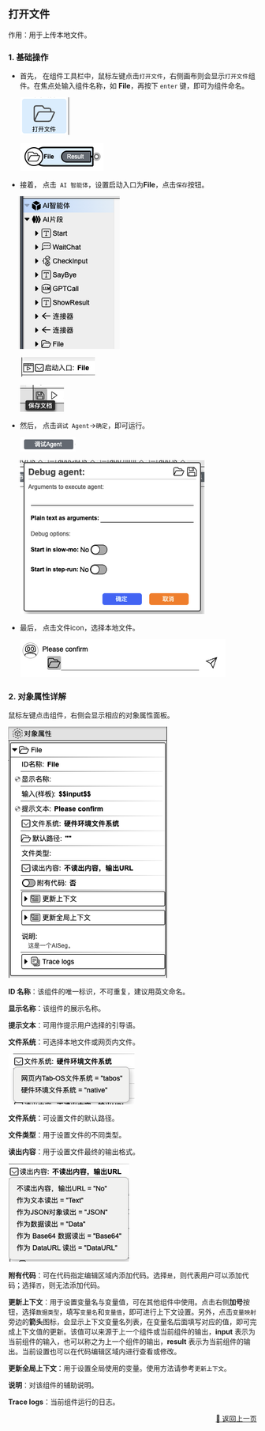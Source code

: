 ## 打开文件

作用：用于上传本地文件。

### 1. 基础操作

- 首先，
在组件工具栏中，鼠标左键点击`打开文件`，右侧画布则会显示`打开文件`组件。在焦点处输入组件名称，如 **File**，再按下 `enter` 键，即可为组件命名。
    <p><img src="../../../assets/open-file1_cn.jpg" alt="open-file1" /></p>
    <p><img src="../../../assets/open-file2_cn.jpg" alt="open-file2" /></p>

- 接着，
点击` AI 智能体`，设置启动入口为**File**，点击`保存`按钮。
    <p><img src="../../../assets/open-file5_cn.jpg" alt="open-file5" /></p>
    <p><img src="../../../assets/open-file6_cn.jpg" alt="open-file6" /></p>
    <p><img src="../../../assets/open-file7_cn.jpg" alt="open-file7" /></p>

- 然后，
点击`调试 Agent`->`确定`，即可运行。
    <p><img src="../../../assets/open-file3_cn.jpg" alt="open-file3" /></p>
    <p><img src="../../../assets/open-file4_cn.jpg" alt="open-file4" /></p>

- 最后，
点击文件icon，选择本地文件。
    <p><img src="../../../assets/open-file8_cn.jpg" alt="open-file8" /></p>

### 2. 对象属性详解

鼠标左键点击组件，右侧会显示相应的对象属性面板。

<p><img src="../../../assets/open-file9_cn.jpg" alt="open-file9" /></p>

**ID 名称**：该组件的唯一标识，不可重复，建议用英文命名。

**显示名称**：该组件的展示名称。

<!-- **输入（样板）**： -->

**提示文本**：可用作提示用户选择的引导语。

**文件系统**：可选择本地文件或网页内文件。
<p><img src="../../../assets/open-file10_cn.jpg" alt="open-file10" /></p>

**文件系统**：可设置文件的默认路径。

**文件类型**：用于设置文件的不同类型。

**读出内容**：用于设置文件最终的输出格式。
<p><img src="../../../assets/open-file11_cn.jpg" alt="open-file11" /></p>

**附有代码**：可在代码指定编辑区域内添加代码。选择`是`，则代表用户可以添加代码；选择`否`，则无法添加代码。

**更新上下文**：用于设置变量名与变量值，可在其他组件中使用。点击右侧**加号**按钮，选择`数据类型`，填写`变量名`和`变量值`，即可进行上下文设置。另外，点击`变量映射`旁边的**箭头**图标，会显示上下文变量名列表，在变量名后面填写对应的值，即可完成上下文值的更新。该值可以来源于上一个组件或当前组件的输出，**input** 表示为当前组件的输入，也可以称之为上一个组件的输出，**result** 表示为当前组件的输出。当前设置也可以在代码编辑区域内进行查看或修改。

**更新全局上下文**：用于设置全局使用的变量。使用方法请参考`更新上下文`。

**说明**：对该组件的辅助说明。

**Trace logs**：当前组件运行的日志。

<p align="right" >
  <a href="../../components/interactive/index-zh_CN.md">
    🔗 返回上一页
  </a>
</p>
